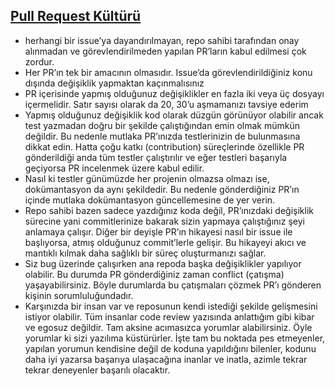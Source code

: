 ## [Pull Request Kültürü](https://www.yakuter.com/pull-request-kulturu/)
- herhangi bir issue’ya dayandırılmayan, repo sahibi tarafından onay alınmadan ve görevlendirilmeden yapılan PR’ların kabul edilmesi çok zordur.
- Her PR’ın tek bir amacının olmasıdır. Issue’da görevlendirildiğiniz konu dışında değişiklik yapmaktan kaçınmalısınız
- PR içerisinde yapmış olduğunuz değişiklikler en fazla iki veya üç dosyayı içermelidir. Satır sayısı olarak da 20, 30’u aşmamanızı tavsiye ederim
- Yapmış olduğunuz değişiklik kod olarak düzgün görünüyor olabilir ancak test yazmadan doğru bir şekilde çalıştığından emin olmak mümkün değildir. Bu nedenle mutlaka PR’ınızda testlerinizin de bulunmasına dikkat edin. Hatta çoğu katkı (contribution) süreçlerinde özellikle PR gönderildiği anda tüm testler çalıştırılır ve eğer testleri başarıyla geçiyorsa PR incelenmek üzere kabul edilir.
- Nasıl ki testler günümüzde her projenin olmazsa olmazı ise, dokümantasyon da aynı şekildedir. Bu nedenle gönderdiğiniz PR’ın içinde mutlaka dokümantasyon güncellemesine de yer verin.
- Repo sahibi bazen sadece yazdığınız koda değil, PR’ınızdaki değişiklik sürecine yani commitlerinize bakarak sizin yapmaya çalıştığınız şeyi anlamaya çalışır. Diğer bir deyişle PR’ın hikayesi nasıl bir issue ile başlıyorsa, atmış olduğunuz commit’lerle gelişir. Bu hikayeyi akıcı ve mantıklı kılmak daha sağlıklı bir süreç oluşturmanızı sağlar.
- Siz bug üzerinde çalışırken ana repoda başka değişiklikler yapılıyor olabilir. Bu durumda PR gönderdiğiniz zaman conflict (çatışma) yaşayabilirsiniz. Böyle durumlarda bu çatışmaları çözmek PR’ı gönderen kişinin sorumluluğundadır.
- Karşınızda bir insan var ve reposunun kendi istediği şekilde gelişmesini istiyor olabilir. Tüm insanlar code review yazısında anlattığım gibi kibar ve egosuz değildir. Tam aksine acımasızca yorumlar alabilirsiniz. Öyle yorumlar ki sizi yazılıma küstürürler. İşte tam bu noktada pes etmeyenler, yapılan yorumun kendisine değil de koduna yapıldığını bilenler, kodunu daha iyi yazarsa başarıya ulaşacağına inanlar ve inatla, azimle tekrar tekrar deneyenler başarılı olacaktır.